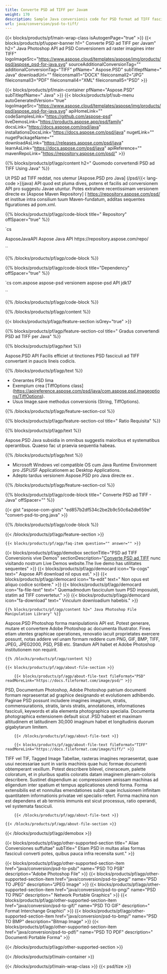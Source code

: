 ```yaml
---
title: Converte PSD ad TIFF per Javam
weight: 170
description: Sample Java conversionis code for PSD format ad TIFF fasciculi. Hoc exemplo utere codice ad PSD ad TIFF convertendi in applicatione qualibet interretiali vel Desktop Java subnixa.
url: java/conversion/psd-to-tiff/
---
```


{{< blocks/products/pf/main-wrap-class isAutogenPage="true" >}}
{{< blocks/products/pf/upper-banner h1=" Converte PSD ad TIFF per Javam" h2=" Java Photoshop API ad PSD Conversionem ad raster imagines inter TIFF" logoImageSrc="https://www.aspose.cloud/templates/aspose/img/products/psd/aspose_psd-for-java.svg" sourceAdditionalConversionTag="" additionalConversionTag="TIFF" pfName=" Aspose.PSD" subTitlepfName=" Java" downloadUrl="" fileiconsmall1="DOCX" fileiconsmall2="JPG" fileiconsmall3="PDF" fileiconsmall4="XML" fileiconsmall5="PSD" >}}

{{< blocks/products/pf/main-container pfName="Aspose.PSD" subTitlepfName=" Java" >}}
{{< blocks/products/pf/sub-menu autoGeneratedVersion="true" logoImageSrc="https://www.aspose.cloud/templates/aspose/img/products/psd/aspose_psd-for-java.svg" apiHomeLink="" codeSamplesLink="https://github.com/aspose-psd" liveDemosLink="https://products.aspose.app/psd/family" docsLink="https://docs.aspose.com/psd/java" installationsDocsLink="https://docs.aspose.com/psd/java" nugetLink="" nugetPackageName="" downloadAsLink="https://releases.aspose.com/psd/java" learnAsLink="https://docs.aspose.com/psd/java" apiReference="" mavenRepoLink="https://repository.aspose.com/psd/" >}}

{{% blocks/products/pf/agp/content h2=" Quomodo convertendi PSD ad TIFF Using Java" %}}

 Ut PSD ad TIFF reddat, nos utemur
 [Aspose.PSD pro Java] (/psd/{{< lang-code >}}java)
 API quod est pluma dives, potens et facilis ad conversionem API pro suggestu Javae utuntur. Potes extrahere recentissimam versionem directe ex
 [Aspose Maven Repository] ( https://repository.aspose.com/psd/
 et institue intra consilium tuum Maven-fundatum, additas sequentes figurationes ad pom.xml.

{{% blocks/products/pf/agp/code-block title=" Repository" offSpacer="true" %}}

`cs

<repository>
<id>AsposeJavaAPI</id>
<name>Aspose Java API</name>
<url> https://repository.aspose.com/repo/</url>
</repository>

``

{{% /blocks/products/pf/agp/code-block %}}

{{% blocks/products/pf/agp/code-block title="Dependency" offSpacer="true" %}}

`cs
<dependency>
<groupId>com.aspose</groupId>
<artifactId>aspose-psd</artifactId>
<version> versionem aspose-psd API</version>
<classifier>jdk17</classifier>
</dependency>

``

{{% /blocks/products/pf/agp/code-block %}}

{{% /blocks/products/pf/agp/content %}}

{{< blocks/products/pf/agp/feature-section isGrey="true" >}}

{{% blocks/products/pf/agp/feature-section-col title=" Gradus convertendi PSD ad TIFF per Java" %}}

{{% blocks/products/pf/agp/text %}}

 Aspose.PSD API Facilis efficiet ut tinctiones PSD fasciculi ad TIFF convertant in paucis lineis codicis.

{{% /blocks/products/pf/agp/text %}}

- Onerantes PSD lima
- Exemplum crea [TiffOptions class] (https://apireference.aspose.com/psd/java/com.aspose.psd.imageoptions/TiffOptions).
- Usus Image.save methodus conversionis (String, TiffOptions).

{{% /blocks/products/pf/agp/feature-section-col %}}

{{% blocks/products/pf/agp/feature-section-col title=" Ratio Requisita" %}}

{{% blocks/products/pf/agp/text %}}

 Aspose.PSD Java subsidia in omnibus suggestis maioribus et systematibus operantibus. Quaeso fac ut praevia sequentia habeas.

{{% /blocks/products/pf/agp/text %}}

- Microsoft Windows vel compatible OS cum Java Runtime Environment pro JSP/JSF Applicationem ac Desktop Applications.
- Adepto tardus versionem Aspose.PSD pro Java directe ex
 .

{{% /blocks/products/pf/agp/feature-section-col %}}

{{% blocks/products/pf/agp/code-block title=" Converte PSD ad TIFF - Java" offSpacer="" %}}

{{< gist "aspose-com-gists" "ed857b2df534c2be2b9c50c6a2db659e" "convert-psd-to-png.java" >}}

{{% /blocks/products/pf/agp/code-block %}}

{{< /blocks/products/pf/agp/feature-section >}}

    {{< blocks/products/pf/agp/faq-item question="" answer="" >}}
 

<!-- aboutfile Starts -->

{{< blocks/products/pf/agp/demobox sectionTitle="PSD ad TIFF Conversionis vive Demos" sectionDescription="[Converte PSD ad TIFF](https://products.aspose.app/psd/conversion/psd-to-tiff) nunc visitando nostrum Live Demos website.The live demo has utilitates sequentes" >}}
        {{< blocks/products/pf/agp/democard icon="fa-cogs" text=" Aspose API download nil opus est." >}}
        {{< blocks/products/pf/agp/democard icon="fa-edit" text=" Non opus est aliquo codice scribere." >}}
        {{< blocks/products/pf/agp/democard icon="fa-file-text" text=" Quemadmodum fasciculum tuum PSD imposuisti, statim ad TIFF convertetur." >}}
        {{< blocks/products/pf/agp/democard icon="fa-download" text=" Vinculum downloadium habebis." >}}

    {{% blocks/products/pf/agp/content h2=" Java Photoshop File Manipulation Library" %}}

 Aspose.PSD Photoshop forma manipulationis API est. Potest generare, mutare et convertere Adobe Photoshop ac documenta Illustrator. Fines etiam utentes graphicae operationes, renovatio iacuit proprietates exercere possunt, notas addere vel unam formam reddere cum PNG, GIF, BMP, TIFF, JPEG, JPEG2000, PSD, PSB etc. Standum API habet et Adobe Photoshop institutionem non requirit.



    {{% /blocks/products/pf/agp/content %}}

    {{< blocks/products/pf/agp/about-file-section >}}

        {{< blocks/products/pf/agp/about-file-text fileFormat="PSD" readMoreLink="https://docs.fileformat.com/image/psd/" >}}

PSD, Documentum Photoshop, Adobe Photoshop patrium documenti formam repraesentat ad graphice designando et evolutionem adhibendo. Paginae PSD possunt includere imagines imaginum, stratis, commensurationis, stratis, larvis stratis, annotationes, informationes fasciculi, keywords et alia elementa photographica specialia. Documenta photographica extensionem default sicut .PSD habent et maximam altitudinem et latitudinem 30,000 imaginum habet et longitudinis duorum gigabytarum limitem.


        {{< /blocks/products/pf/agp/about-file-text >}}

        {{< blocks/products/pf/agp/about-file-text fileFormat="TIFF" readMoreLink="https://docs.fileformat.com/image/tiff/" >}}

TIFF vel TIF, Tagged Image Tabellae, rasteras imagines repraesentat, quae usui necessariae sunt in variis machinis quae huic formae documenti obtemperant vexillum. Potest describere bilevel, cineraceum, palette coloratum, et in pluribus spatiis coloratis datam imaginem plenam-coloris describere. Sustinet dispendium ac compressionem amissam machinas ad eligendum inter spatium et tempus applicationes utendi forma. Forma extensibilis est et nonnullas emendationes subiit quae inclusionem infinitam quantitatem informationis privatae vel specialis-refert. Forma machina non est dependens et ab terminis immunis est sicut processus, ratio operandi, vel systemata fasciculi.


        {{< /blocks/products/pf/agp/about-file-text >}}

    {{< /blocks/products/pf/agp/about-file-section >}}

{{< /blocks/products/pf/agp/demobox >}}

<!-- aboutfile Ends -->

{{< blocks/products/pf/agp/other-supported-section title=" Aliae Conversiones suffultae" subTitle=" Etiam PSD in multas alias formas fasciculi converti potes, quibus pauca infra recensita sunt." >}}

{{< blocks/products/pf/agp/other-supported-section-item href="java/conversion/psd-to-psb/" name="PSD TO PSB" description="Adobe Photoshop File" >}}
{{< blocks/products/pf/agp/other-supported-section-item href="java/conversion/psd-to-jpeg/" name="PSD TO JPEG" description="JPEG Image" >}}
{{< blocks/products/pf/agp/other-supported-section-item href="java/conversion/psd-to-png/" name="PSD TO PNG" description=" Network Portable Graphics" >}}
{{< blocks/products/pf/agp/other-supported-section-item href="java/conversion/psd-to-gif/" name="PSD TO GIF" description=" Format Interchange Graphici" >}}
{{< blocks/products/pf/agp/other-supported-section-item href="java/conversion/psd-to-bmp/" name="PSD TO BMP" description="Bitmap Image" >}}
{{< blocks/products/pf/agp/other-supported-section-item href="java/conversion/psd-to-pdf/" name="PSD TO PDF" description=" Documenti Portable Forma" >}}

{{< /blocks/products/pf/agp/other-supported-section >}}

{{< /blocks/products/pf/main-container >}}
    
{{< /blocks/products/pf/main-wrap-class >}}
{{< psd/tize >}}
